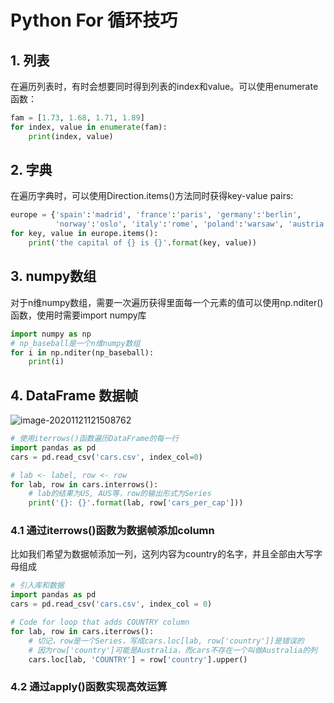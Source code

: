 # Python For 循环技巧

## 1. 列表

在遍历列表时，有时会想要同时得到列表的index和value。可以使用enumerate函数：

```Python
fam = [1.73, 1.68, 1.71, 1.89]
for index, value in enumerate(fam):
	print(index, value)
```

## 2. 字典

在遍历字典时，可以使用Direction.items()方法同时获得key-value pairs:

```Python
europe = {'spain':'madrid', 'france':'paris', 'germany':'berlin',
          'norway':'oslo', 'italy':'rome', 'poland':'warsaw', 'austria':'vienna' }
for key, value in europe.items():
    print('the capital of {} is {}'.format(key, value))
```

## 3. numpy数组

对于n维numpy数组，需要一次遍历获得里面每一个元素的值可以使用np.nditer()函数，使用时需要import numpy库

```Python
import numpy as np
# np_baseball是一个n维numpy数组
for i in np.nditer(np_baseball):
    print(i)
```

## 4. DataFrame 数据帧

![image-20201121121508762](C:\Users\user\AppData\Roaming\Typora\typora-user-images\image-20201121121508762.png)

```Python
# 使用iterrows()函数遍历DataFrame的每一行
import pandas as pd
cars = pd.read_csv('cars.csv', index_col=0)

# lab <- label, row <- row
for lab, row in cars.interrows():
    # lab的结果为US, AUS等，row的输出形式为Series
    print('{}: {}'.format(lab, row['cars_per_cap']))
```

### 4.1 通过iterrows()函数为数据帧添加column

比如我们希望为数据帧添加一列，这列内容为country的名字，并且全部由大写字母组成

```Python
# 引入库和数据
import pandas as pd
cars = pd.read_csv('cars.csv', index_col = 0)

# Code for loop that adds COUNTRY column
for lab, row in cars.iterrows():
    # 切记，row是一个Series，写成cars.loc[lab, row['country']]是错误的
    # 因为row['country']可能是Australia，而cars不存在一个叫做Australia的列
    cars.loc[lab, 'COUNTRY'] = row['country'].upper()
```

### 4.2 通过apply()函数实现高效运算

